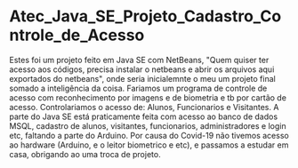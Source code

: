 # Atec_Java_SE_Projeto_Cadastro_Controle_de_Acesso

Estes foi um projeto feito em Java SE com NetBeans,  "Quem quiser ter acesso aos códigos, precisa instalar o netbeans e abrir os arquivos aqui exportados do netbeans", onde seria inicialemnte o meu um projeto final somado  a inteligência  da coisa. Fariamos um programa de controle de acesso com reconhecimento por imagens e de biometria e tb por cartão de acesso. Controlariamos o acesso de: Alunos, Funcionarios e Visitantes. A parte do Java SE está praticamente feita com acesso ao banco de dados MSQL, cadastro de alunos, visitantes, funcionarios, administradores e  login  etc, faltando a parte do Arduino. Por causa do Covid-19 não tivemos acesso ao hardware (Arduino, e o leitor biometrico e etc), e passamos a estudar em casa,  obrigando ao uma troca de projeto.
